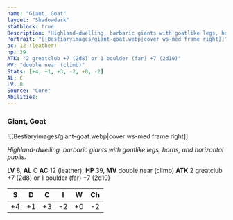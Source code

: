 ```yaml
---
name: "Giant, Goat"
layout: "Shadowdark"
statblock: true
Description: "Highland-dwelling, barbaric giants with goatlike legs, horns, and horizontal pupils."
Portrait: "[[Bestiaryimages/giant-goat.webp|cover ws-med frame right]]"
ac: 12 (leather)
hp: 39
ATK: "2 greatclub +7 (2d8) or 1 boulder (far) +7 (2d10)"
MV: "double near (climb)"
Stats: [+4, +1, +3, -2, +0, -2]
AL: C
LV: 8
Source: "Core"
Abilities:
---
```


### Giant, Goat

![[Bestiaryimages/giant-goat.webp|cover ws-med frame right]]

_Highland-dwelling, barbaric giants with goatlike legs, horns, and horizontal pupils._

**LV** 8, **AL** C
**AC** 12 (leather), **HP** 39, **MV** double near (climb)
**ATK** 2 greatclub +7 (2d8) or 1 boulder (far) +7 (2d10)

|  S  |  D  |  C  |  I  |  W  |  Ch  |
|:---:|:---:|:---:|:---:|:---:|:----:|
| +4 | +1 | +3 | -2 | +0 | -2 |

